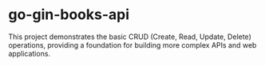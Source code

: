 # go-gin-books-api
This project demonstrates the basic CRUD (Create, Read, Update, Delete) operations, providing a foundation for building more complex APIs and web applications.
